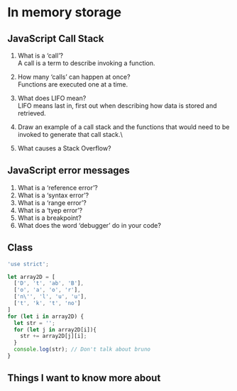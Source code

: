 # In memory storage

## JavaScript Call Stack

1. What is a ‘call’?\
A call is a term to describe invoking a function.
2. How many ‘calls’ can happen at once?\
Functions are executed one at a time.
3. What does LIFO mean?\
LIFO means last in, first out when describing how data is stored and retrieved.
4. Draw an example of a call stack and the functions that would need to be invoked to generate that call stack.\

5. What causes a Stack Overflow?

## JavaScript error messages

1. What is a ‘reference error’?
2. What is a ‘syntax error’?
3. What is a ‘range error’?
4. What is a ‘tyep error’?
5. What is a breakpoint?
6. What does the word ‘debugger’ do in your code?

## Class

```js
'use strict';

let array2D = [
  ['D', 't', 'ab', 'B'],
  ['o', 'a', 'o', 'r'],
  ['n\'', 'l', 'u', 'u'],
  ['t', 'k', 't', 'no']
]
for (let i in array2D) {
  let str = '';
  for (let j in array2D[i]){
    str += array2D[j][i];
  }
  console.log(str); // Don't talk about bruno
}

```

## Things I want to know more about